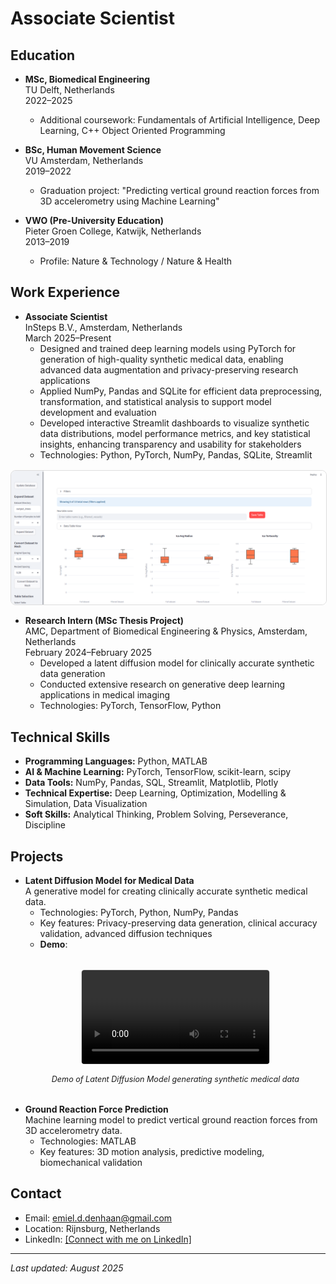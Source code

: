 # Associate Scientist

## Education
- **MSc, Biomedical Engineering**  
  TU Delft, Netherlands  
  2022–2025  
  - Additional coursework: Fundamentals of Artificial Intelligence, Deep Learning, C++ Object Oriented Programming  

- **BSc, Human Movement Science**  
  VU Amsterdam, Netherlands  
  2019–2022  
  - Graduation project: "Predicting vertical ground reaction forces from 3D accelerometry using Machine Learning"  

- **VWO (Pre-University Education)**  
  Pieter Groen College, Katwijk, Netherlands  
  2013–2019  
  - Profile: Nature & Technology / Nature & Health  

## Work Experience
- **Associate Scientist**  
  InSteps B.V., Amsterdam, Netherlands  
  March 2025–Present  
  - Designed and trained deep learning models using PyTorch for generation of high-quality synthetic medical data, enabling advanced data augmentation and privacy-preserving research applications  
  - Applied NumPy, Pandas and SQLite for efficient data preprocessing, transformation, and statistical analysis to support model development and evaluation  
  - Developed interactive Streamlit dashboards to visualize synthetic data distributions, model performance metrics, and key statistical insights, enhancing transparency and usability for stakeholders  
  - Technologies: Python, PyTorch, NumPy, Pandas, SQLite, Streamlit  

<!-- Image Section -->
<div class="image-section">
  <img src="/assets/img/vessel_dashboard_1.png" alt="Synthetic Blood Vessel Dashboard" style="max-width: 100%; border: 1px solid #ddd; border-radius: 8px; display: block; margin: 1rem auto;">
</div>

<style>
.image-section {
  text-align: center;
  margin: 1rem 0;
}
</style>

- **Research Intern (MSc Thesis Project)**  
  AMC, Department of Biomedical Engineering & Physics, Amsterdam, Netherlands  
  February 2024–February 2025  
  - Developed a latent diffusion model for clinically accurate synthetic data generation  
  - Conducted extensive research on generative deep learning applications in medical imaging  
  - Technologies: PyTorch, TensorFlow, Python  

## Technical Skills
- **Programming Languages:** Python, MATLAB 
- **AI & Machine Learning:** PyTorch, TensorFlow, scikit-learn, scipy  
- **Data Tools:** NumPy, Pandas, SQL, Streamlit, Matplotlib, Plotly  
- **Technical Expertise:** Deep Learning, Optimization, Modelling & Simulation, Data Visualization  
- **Soft Skills:** Analytical Thinking, Problem Solving, Perseverance, Discipline  

## Projects
- **Latent Diffusion Model for Medical Data**  
  A generative model for creating clinically accurate synthetic medical data.  
  - Technologies: PyTorch, Python, NumPy, Pandas  
  - Key features: Privacy-preserving data generation, clinical accuracy validation, advanced diffusion techniques  
  - **Demo**:  
  <!-- Video Section -->
  <div class="video-section">
    <video controls style="max-width: 100%; border: 1px solid #ddd; border-radius: 5px; display: block; margin: 1rem auto;">
      <source src="/assets/img/voxel_diffusion.mp4" type="video/mp4">
      Your browser does not support the video tag.
    </video>
    <p style="text-align: center; font-style: italic; font-size: 0.9em; margin-top: 10px;">Demo of Latent Diffusion Model generating synthetic medical data</p>
  </div>

<style>
.video-section {
  text-align: center;
  margin: 2rem 0;
}
</style>

- **Ground Reaction Force Prediction**  
  Machine learning model to predict vertical ground reaction forces from 3D accelerometry data.  
  - Technologies: MATLAB  
  - Key features: 3D motion analysis, predictive modeling, biomechanical validation  

## Contact
- Email: emiel.d.denhaan@gmail.com  
- Location: Rijnsburg, Netherlands  
- LinkedIn: [[Connect with me on LinkedIn]](https://nl.linkedin.com/in/emiel-den-haan-54345b207)  

---
*Last updated: August 2025*
